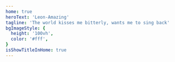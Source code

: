 ```yaml
---
home: true
heroText: 'Leon-Amazing'
tagline: 'The world kisses me bitterly, wants me to sing back'
bgImageStyle: {
  height: '100vh',
  color: '#fff',
}
isShowTitleInHome: true 
---
```


<!-- 首页 -->
